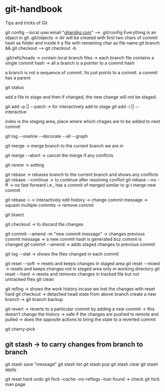 # git-handbook
Tips and tricks of Git

git config --local user.email "ghari@g.com" --> .git/config
Everything is an object in git
.git/objects -> dir will be created with first two chars of commit hash as folder and inside it a file with remaining char as file name 
git branch <newbranch> && git checkout <newbranch> --> git checkout -b <newbranch>

.git/refs/heads -> contain local branch files -> each branch file contains a single commit hash -> all a branch is a pointer to a commit hash

a branch is not a sequence of commit. Its just points to a commit.
a commit has a parent

git status

add a file to stage and then if changed, the new change will not be staged.

git add -p || --patch -> for interactively add to stage
git add -i || --interactive

index is the staging area, place where which chages are to be added to next commit

git log --oneline --decorate --all --graph

git merge <branch name> -> merge branch to the current branch we are in

git merge --abort -> cancel the merge if any conflicts

git rerere -> setting

git rebase <branch name> -> rebases branch to the current branch and shows any conflicts
git rebase --continue -> to continue after resolving conflict
git rebase --no -ff -> no fast forward i.e., has a commit of merged similar to gi t merge new commit

git rebase -i -> interactively edit history -> change commit message -> squash multiple commits -> remove commit

git bisect

git checkout <filename> -> to discard the changes

git commit --amend -m "new commit message" -> changes previous commit message -> a new commit hash is generated bcz commit is changed
git commit --amend -> adds staged changes to previous commit

git log --stat -> shows the files changed in each commit 

git reset --soft <commit hash> -> resets and keeps changes in staged area
git reset --mixed <commit hash> -> resets and keeps changes not in staged area only in working directory
git reset --hard <commit hash> -> resets and removes changes in tracked file but not untracked files
git clean

git reflog -> shows the work history incase we lost the changes with reset hard
git checkout <commit hash> -> detached head state
from above branch create a new branch -> git branch backup

git revert <commit hash> -> reverts to a particular commit by adding a new commit -> this doesn't change the history -> safe if the changes are pushed to remote and pulled -> does the opposite actions to bring the state to a reverted commit

git cherry-pick <commit-hash>

git stash -> to carry changes from branch to branch
----------
git stash save "message"
git stash list
git stash pop
git stash clear
git stash apply <stash id>
  
git reset hard undo
git fsck –cache –no-reflogs –lost-found -> check git fsck man page

